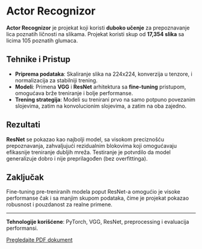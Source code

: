 # Actor Recognizor

**Actor Recognizor** je projekat koji koristi **duboko učenje** za prepoznavanje lica poznatih ličnosti na slikama.
Projekat koristi skup od **17,354 slika** sa licima 105 poznatih glumaca. 

## Tehnike i Pristup

- **Priprema podataka**: Skaliranje slika na 224x224, konverzija u tenzore, i normalizacija za stabilniji trening.
- **Modeli**: Primena **VGG** i **ResNet** arhitektura sa **fine-tuning** pristupom, omogućava brže treniranje i bolje performanse.
- **Trening strategija**: Modeli su trenirani prvo na samo potpuno povezanim slojevima, zatim na konvolucionim slojevima, a zatim na oba zajedno.
  
## Rezultati

**ResNet** se pokazao kao najbolji model, sa visokom preciznošću prepoznavanja, zahvaljujući rezidualnim blokovima koji omogućavaju efikasnije treniranje dubljih mreža. Testiranje je potvrdilo da model generalizuje dobro i nije preprilagođen (bez overfittinga).

## Zaključak

Fine-tuning pre-treniranih modela poput ResNet-a omogućio je visoke performanse čak i sa manjim skupom podataka, čime je projekat pokazao robusnost i pouzdanost za realne primene.

---

**Tehnologije korišćene**: PyTorch, VGG, ResNet, preprocessing i evaluacija performansi.

[Pregledajte PDF dokument](https://github.com/dimitrijemarkovic/ActorRecognizer/blob/main/Prepoznavanje%20glumaca%20koriscenjem%20neuronskih%20mreza.pdf)
